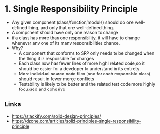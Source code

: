 # 1. Single Responsibility Principle

- Any given component (class/function/module) should do one well-defined thing, and only that one well-defined thing.
- A component should have only one reason to change
- if a class has more than one responsibility, it will have to change whenever any one of its many responsibilities change.
- Why?
  -  A component that conforms to SRP only needs to be changed when the thing it is responsible for changes
  - Each class now has fewer lines of more highl related code,so it should be easier for a developer to understand in its entirety
  - More individual source code files (one for each responsible class) should result in fewer merge conflicts
  - Testability is likely to be better and the related test code more highly focussed and cohesive

## Links

- https://stackify.com/solid-design-principles/
- https://dzone.com/articles/solid-principles-single-responsibility-principle
